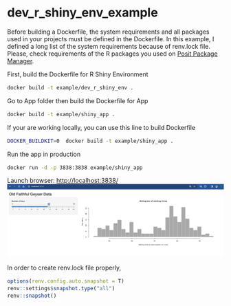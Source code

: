 
<!-- README.md is generated from README.Rmd. Please edit that file -->

# dev_r\_shiny_env_example

Before building a Dockerfile, the system requirements and all packages
used in your projects must be defined in the Dockerfile. In this
example, I defined a long list of the system requirements because of
renv.lock file. Please, check requirements of the R packages you used on
[Posit Package Manager](https://packagemanager.posit.co/client/#/).

First, build the Dockerfile for R Shiny Environment

``` bash
docker build -t example/dev_r_shiny_env .
```

Go to App folder then build the Dockerfile for App

``` bash
docker build -t example/shiny_app .
```

If your are working locally, you can use this line to build Dockerfile

``` bash
DOCKER_BUILDKIT=0  docker build -t example/shiny_app .
```

Run the app in production

``` bash
docker run -d -p 3838:3838 example/shiny_app
```

Launch browser: <http://localhost:3838/> <br> ![](appss.png)

In order to create renv.lock file properly,

``` r
options(renv.config.auto.snapshot = T)
renv::settings$snapshot.type("all")
renv::snapshot()
```
